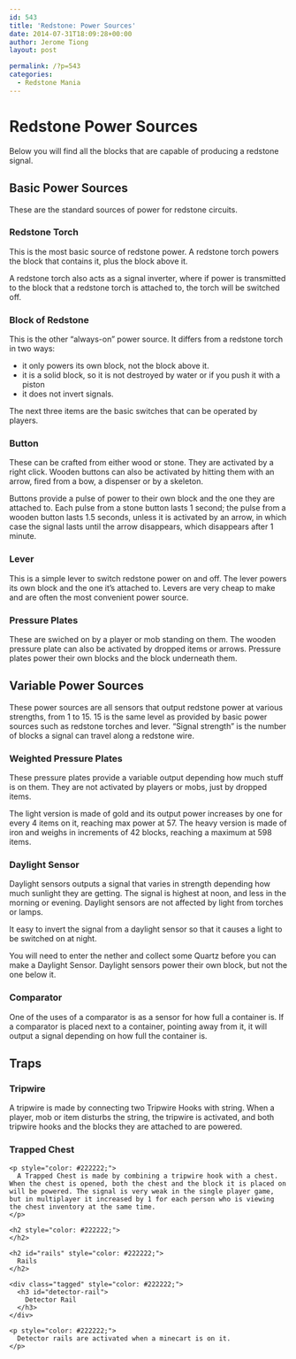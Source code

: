 ```yaml
---
id: 543
title: 'Redstone: Power Sources'
date: 2014-07-31T18:09:28+00:00
author: Jerome Tiong
layout: post

permalink: /?p=543
categories:
  - Redstone Mania
---
```

<h1 style="color: #222222;">
  Redstone Power Sources
</h1>

<p style="color: #222222;">
  Below you will find all the blocks that are capable of producing a redstone signal.
</p>

<h2 id="basic-power-sources" style="color: #222222;">
  Basic Power Sources
</h2>

<p style="color: #222222;">
  These are the standard sources of power for redstone circuits.
</p>

<div class="tagged" style="color: #222222;">
  <h3 id="redstone-torch">
    Redstone Torch
  </h3>
</div>

<p style="color: #222222;">
  This is the most basic source of redstone power. A redstone torch powers the block that contains it, plus the block above it.
</p>

<p style="color: #222222;">
  A redstone torch also acts as a signal inverter, where if power is transmitted to the block that a redstone torch is attached to, the torch will be switched off.
</p>

<div class="tagged" style="color: #222222;">
  <h3 id="block-of-redstone-">
    Block of Redstone
  </h3>
</div>

<p style="color: #222222;">
  This is the other &#8220;always-on&#8221; power source. It differs from a redstone torch in two ways:
</p>

<ul style="color: #222222;">
  <li>
    it only powers its own block, not the block above it.
  </li>
  <li>
    it is a solid block, so it is not destroyed by water or if you push it with a piston
  </li>
  <li>
    it does not invert signals.
  </li>
</ul>

<p style="color: #222222;">
  <p style="color: #222222;">
    The next three items are the basic switches that can be operated by players.
  </p>
  
  <div class="tagged" style="color: #222222;">
    <h3 id="button">
      Button
    </h3>
  </div>
  
  <p style="color: #222222;">
    These can be crafted from either wood or stone. They are activated by a right click. Wooden buttons can also be activated by hitting them with an arrow, fired from a bow, a dispenser or by a skeleton.
  </p>
  
  <p style="color: #222222;">
    Buttons provide a pulse of power to their own block and the one they are attached to. Each pulse from a stone button lasts 1 second; the pulse from a wooden button lasts 1.5 seconds, unless it is activated by an arrow, in which case the signal lasts until the arrow disappears, which disappears after 1 minute.
  </p>
  
  <div class="tagged" style="color: #222222;">
    <h3 id="lever">
      Lever
    </h3>
  </div>
  
  <p style="color: #222222;">
    This is a simple lever to switch redstone power on and off. The lever powers its own block and the one it&#8217;s attached to. Levers are very cheap to make and are often the most convenient power source.
  </p>
  
  <div class="tagged" style="color: #222222;">
    <h3 id="pressure-plates">
      Pressure Plates
    </h3>
  </div>
  
  <p style="color: #222222;">
    These are swiched on by a player or mob standing on them. The wooden pressure plate can also be activated by dropped items or arrows. Pressure plates power their own blocks and the block underneath them.
  </p>
  
  <h2 style="color: #222222;">
  </h2>
  
  <h2 id="variable-power-sources" style="color: #222222;">
    Variable Power Sources
  </h2>
  
  <p style="color: #222222;">
    These power sources are all sensors that output redstone power at various strengths, from 1 to 15. 15 is the same level as provided by basic power sources such as redstone torches and lever. &#8220;Signal strength&#8221; is the number of blocks a signal can travel along a redstone wire.
  </p>
  
  <div class="tagged" style="color: #222222;">
    <h3 id="weighted-pressure-plates-">
      Weighted Pressure Plates
    </h3>
  </div>
  
  <p style="color: #222222;">
    These pressure plates provide a variable output depending how much stuff is on them. They are not activated by players or mobs, just by dropped items.
  </p>
  
  <p style="color: #222222;">
    The light version is made of gold and its output power increases by one for every 4 items on it, reaching max power at 57. The heavy version is made of iron and weighs in increments of 42 blocks, reaching a maximum at 598 items.
  </p>
  
  <div class="tagged" style="color: #222222;">
    <h3 id="daylight-sensor-">
      Daylight Sensor
    </h3>
  </div>
  
  <p style="color: #222222;">
    Daylight sensors outputs a signal that varies in strength depending how much sunlight they are getting. The signal is highest at noon, and less in the morning or evening. Daylight sensors are not affected by light from torches or lamps.
  </p>
  
  <div class="captioned" style="color: #222222;">
    <p>
      It easy to invert the signal from a daylight sensor so that it causes a light to be switched on at night.
    </p>
  </div>
  
  <p style="color: #222222;">
    You will need to enter the nether and collect some Quartz before you can make a Daylight Sensor. Daylight sensors power their own block, but not the one below it.
  </p>
  
  <div class="tagged" style="color: #222222;">
    <h3 id="comparator">
      Comparator
    </h3>
  </div>
  
  <p style="color: #222222;">
    One of the uses of a comparator is as a sensor for how full a container is. If a comparator is placed next to a container, pointing away from it, it will output a signal depending on how full the container is.
  </p>
  
  <h2 style="color: #222222;">
  </h2>
  
  <h2 id="traps" style="color: #222222;">
    Traps
  </h2>
  
  <h3 id="tripwire" style="color: #222222;">
    Tripwire
  </h3>
  
  <p style="color: #222222;">
    A tripwire is made by connecting two Tripwire Hooks with string. When a player, mob or item disturbs the string, the tripwire is activated, and both tripwire hooks and the blocks they are attached to are powered.
  </p>
  
  <p style="color: #222222;" align="center">
    <div class="tagged" style="color: #222222;">
      <h3 id="trapped-chest">
        Trapped Chest
      </h3>
    </div>
    
    <p style="color: #222222;">
      A Trapped Chest is made by combining a tripwire hook with a chest. When the chest is opened, both the chest and the block it is placed on will be powered. The signal is very weak in the single player game, but in multiplayer it increased by 1 for each person who is viewing the chest inventory at the same time.
    </p>
    
    <h2 style="color: #222222;">
    </h2>
    
    <h2 id="rails" style="color: #222222;">
      Rails
    </h2>
    
    <div class="tagged" style="color: #222222;">
      <h3 id="detector-rail">
        Detector Rail
      </h3>
    </div>
    
    <p style="color: #222222;">
      Detector rails are activated when a minecart is on it.
    </p>